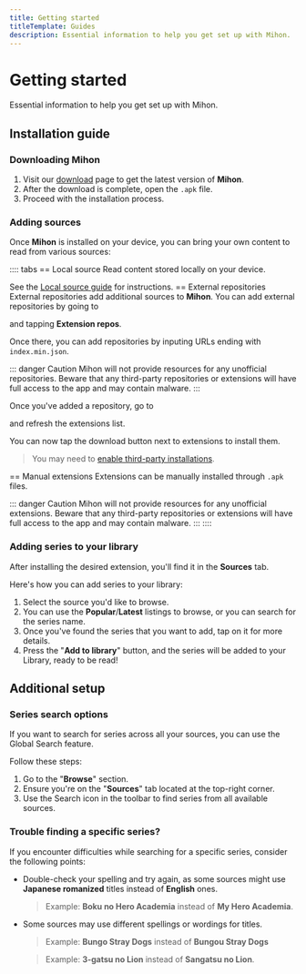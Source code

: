 ```yaml
---
title: Getting started
titleTemplate: Guides
description: Essential information to help you get set up with Mihon.
---
```


<script setup lang="ts">
import { data as release } from "@theme/data/release.data"
</script>

# Getting started

Essential information to help you get set up with Mihon.

## Installation guide

### Downloading Mihon

1. Visit our [download](/download/) page to get the latest version of **Mihon**.
2. After the download is complete, open the `.apk` file.
3. Proceed with the installation process.

### Adding sources

Once **Mihon** is installed on your device, you can bring your own content to read from various sources:

:::: tabs
== Local source
Read content stored locally on your device.

See the [Local source guide](/docs/guides/local-source/) for instructions.
== External repositories
External repositories add additional sources to **Mihon**. You can add external repositories by going to <nav to="browse"> and tapping **Extension repos**.

Once there, you can add repositories by inputing URLs ending with `index.min.json`.

::: danger Caution
Mihon will not provide resources for any unofficial repositories. Beware that any third-party repositories or extensions will have full access to the app and may contain malware.
:::

Once you've added a repository, go to <nav to="extensions"> and refresh the extensions list.

You can now tap the download button next to extensions to install them.

> You may need to [enable third-party installations](/docs/faq/browse/extensions#enabling-third-party-installations).

== Manual extensions
Extensions can be manually installed through `.apk` files.

::: danger Caution
Mihon will not provide resources for any unofficial extensions. Beware that any third-party repositories or extensions will have full access to the app and may contain malware.
:::
::::

### Adding series to your library

After installing the desired extension, you'll find it in the **Sources** tab.

Here's how you can add series to your library:

1. Select the source you'd like to browse.
1. You can use the **Popular**/**Latest** listings to browse, or you can search for the series name.
1. Once you've found the series that you want to add, tap on it for more details.
1. Press the "**Add to library**" button, and the series will be added to your Library, ready to be read!

## Additional setup

### Series search options

If you want to search for series across all your sources, you can use the Global Search feature.

Follow these steps:

1. Go to the "**Browse**" section.
1. Ensure you're on the "**Sources**" tab located at the top-right corner.
1. Use the Search icon in the toolbar to find series from all available sources.

### Trouble finding a specific series?

If you encounter difficulties while searching for a specific series, consider the following points:

* Double-check your spelling and try again, as some sources might use **Japanese romanized** titles instead of **English** ones.
  > Example: **Boku no Hero Academia** instead of **My Hero Academia**.

* Some sources may use different spellings or wordings for titles.
  > Example: **Bungo Stray Dogs** instead of **Bungou Stray Dogs**

  > Example: **3-gatsu no Lion** instead of **Sangatsu no Lion**.
